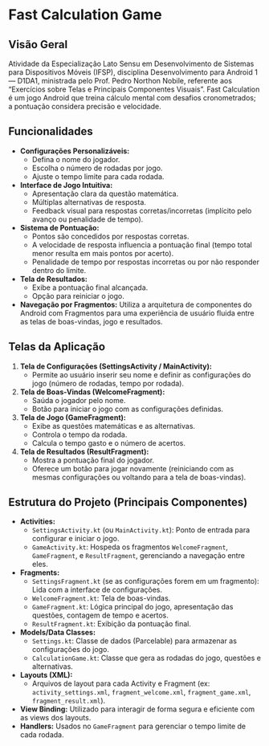 # Fast Calculation Game

## Visão Geral
Atividade da Especialização Lato Sensu em Desenvolvimento de Sistemas para Dispositivos Móveis (IFSP), disciplina Desenvolvimento para Android 1 — D1DA1, ministrada pelo Prof. Pedro Northon Nobile, referente aos “Exercícios sobre Telas e Principais Componentes Visuais”.
Fast Calculation é um jogo Android que treina cálculo mental com desafios cronometrados; a pontuação considera precisão e velocidade.
## Funcionalidades

*   **Configurações Personalizáveis:**
    *   Defina o nome do jogador.
    *   Escolha o número de rodadas por jogo.
    *   Ajuste o tempo limite para cada rodada.
*   **Interface de Jogo Intuitiva:**
    *   Apresentação clara da questão matemática.
    *   Múltiplas alternativas de resposta.
    *   Feedback visual para respostas corretas/incorretas (implícito pelo avanço ou penalidade de tempo).
*   **Sistema de Pontuação:**
    *   Pontos são concedidos por respostas corretas.
    *   A velocidade de resposta influencia a pontuação final (tempo total menor resulta em mais pontos por acerto).
    *   Penalidade de tempo por respostas incorretas ou por não responder dentro do limite.
*   **Tela de Resultados:**
    *   Exibe a pontuação final alcançada.
    *   Opção para reiniciar o jogo.
*   **Navegação por Fragmentos:** Utiliza a arquitetura de componentes do Android com Fragmentos para uma experiência de usuário fluida entre as telas de boas-vindas, jogo e resultados.

## Telas da Aplicação

1.  **Tela de Configurações (SettingsActivity / MainActivity):**
    *   Permite ao usuário inserir seu nome e definir as configurações do jogo (número de rodadas, tempo por rodada).
2.  **Tela de Boas-Vindas (WelcomeFragment):**
    *   Saúda o jogador pelo nome.
    *   Botão para iniciar o jogo com as configurações definidas.
3.  **Tela de Jogo (GameFragment):**
    *   Exibe as questões matemáticas e as alternativas.
    *   Controla o tempo da rodada.
    *   Calcula o tempo gasto e o número de acertos.
4.  **Tela de Resultados (ResultFragment):**
    *   Mostra a pontuação final do jogador.
    *   Oferece um botão para jogar novamente (reiniciando com as mesmas configurações ou voltando para a tela de boas-vindas).

## Estrutura do Projeto (Principais Componentes)

*   **Activities:**
    *   `SettingsActivity.kt` (ou `MainActivity.kt`): Ponto de entrada para configurar e iniciar o jogo.
    *   `GameActivity.kt`: Hospeda os fragmentos `WelcomeFragment`, `GameFragment`, e `ResultFragment`, gerenciando a navegação entre eles.
*   **Fragments:**
    *   `SettingsFragment.kt` (se as configurações forem em um fragmento): Lida com a interface de configurações.
    *   `WelcomeFragment.kt`: Tela de boas-vindas.
    *   `GameFragment.kt`: Lógica principal do jogo, apresentação das questões, contagem de tempo e acertos.
    *   `ResultFragment.kt`: Exibição da pontuação final.
*   **Models/Data Classes:**
    *   `Settings.kt`: Classe de dados (Parcelable) para armazenar as configurações do jogo.
    *   `CalculationGame.kt`: Classe que gera as rodadas do jogo, questões e alternativas.
*   **Layouts (XML):**
    *   Arquivos de layout para cada Activity e Fragment (ex: `activity_settings.xml`, `fragment_welcome.xml`, `fragment_game.xml`, `fragment_result.xml`).
*   **View Binding:** Utilizado para interagir de forma segura e eficiente com as views dos layouts.
*   **Handlers:** Usados no `GameFragment` para gerenciar o tempo limite de cada rodada.
